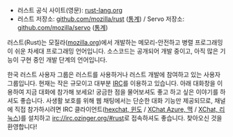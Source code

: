 -   러스트 공식 사이트(영문): [rust-lang.org](http://www.rust-lang.org/)
-   러스트 저장소: [github.com/mozilla/rust](https://www.github.com/mozilla/rust)
    ([통계](http://ruststat.youknowone.org))
    / Servo 저장소: [github.com/mozilla/servo](https://www.github.com/mozilla/servo)
    ([통계](http://servostat.youknowone.org))

러스트(Rust)는 모질라([mozilla.org](https://www.mozilla.org/))에서 개발하는
메모리-안전하고 병렬 프로그래밍이 쉬운 차세대 프로그래밍 언어입니다.
소스코드는 공개되어 개발 중이고, 아직 많은 기능이 구현 중인 개발 단계의 언어입니다.

한국 러스트 사용자 그룹은 러스트를 사용하거나 러스트 개발에 참여하고 있는 사용자 그룹입니다.
현재는 작은 규모이고 대부분 [IRC](http://ko.wikipedia.org/wiki/IRC)를 이용하고 있습니다.
아래 대화창을 이용하여 지금 대화에 참가해 보세요!
궁금한 점을 물어보셔도 좋고 하고 싶은 이야기를 하셔도 좋습니다.
사생활 보호를 위해 웹 채팅에서는 단순한 대화 기능만 제공되므로,
채널에 직접 참가하시려면 IRC 클라이언트([hexchat, 윈도](http://hexchat.org/downloads.html)
/ [XChat Azure, 맥](http://itunes.apple.com/app/id447521961)
/ [XChat, 리눅스](http://xchat.org/download/))를 설치하고
[irc://irc.ozinger.org/#rust](irc://irc.ozinger.org/#rust)로 접속하셔도 좋습니다.
찾아오신 것을 환영합니다!
